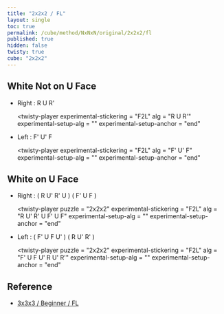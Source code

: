 ```yaml
---
title: "2x2x2 / FL"
layout: single
toc: true
permalink: /cube/method/NxNxN/original/2x2x2/fl
published: true
hidden: false
twisty: true
cube: "2x2x2"
---
```

<span id="cubeid" name="{{page.cube}}"></span>

<head>
  <base target="_blank">
  <script
    src   = "https://cdn.cubing.net/js/cubing/twisty"
    type  = "module"
    defer
  ></script>
  <link
    rel   = "stylesheet"
    type  = "text/css"
    href  = "/assets/css/twisty/NxNxN/2x2x2.css"
  >
</head>



## White Not on U Face

- Right : R U R'

  <twisty-player
    experimental-stickering   = "F2L"
    alg                       = "R U R'"
    experimental-setup-alg    = ""
    experimental-setup-anchor = "end"
  ></twisty-player>

- Left : F' U' F

  <twisty-player
    experimental-stickering   = "F2L"
    alg                       = "F' U' F"
    experimental-setup-alg    = ""
    experimental-setup-anchor = "end"
  ></twisty-player>



## White on U Face

- Right : ( R U' R' U ) ( F' U F )

  <twisty-player
    puzzle                    = "2x2x2"
    experimental-stickering   = "F2L"
    alg                       = "R U' R' U F' U F"
    experimental-setup-alg    = ""
    experimental-setup-anchor = "end"
  ></twisty-player>

- Left : ( F' U F U' ) ( R U' R' )

  <twisty-player
    puzzle                    = "2x2x2"
    experimental-stickering   = "F2L"
    alg                       = "F' U F U' R U' R'"
    experimental-setup-alg    = ""
    experimental-setup-anchor = "end"
  ></twisty-player>



## Reference

- [3x3x3 / Beginner / FL](/cube/method/NxNxN/original/3x3x3/beginner/fl)
